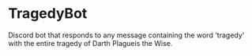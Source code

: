 # TragedyBot
Discord bot that responds to any message containing the word 'tragedy' with the entire tragedy of Darth Plagueis the Wise.

